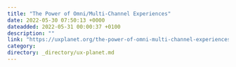```yaml
---
title: "The Power of Omni/Multi-Channel Experiences"
date: 2022-05-30 07:50:13 +0000
dateadded: 2022-05-31 00:00:37 +0100
description: ""
link: "https://uxplanet.org/the-power-of-omni-multi-channel-experiences-bebf7488ca84?source=rss----819cc2aaeee0---4"
category:
directory: _directory/ux-planet.md
---
```

